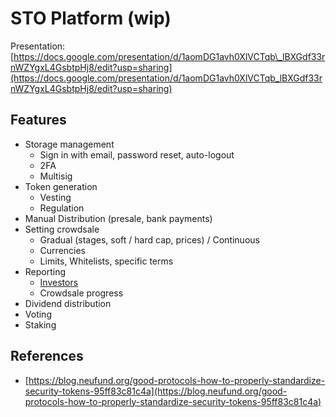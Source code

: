 # STO Platform \(wip\)

Presentation: [https://docs.google.com/presentation/d/1aomDG1avh0XlVCTqb\_lBXGdf33rnWZYgxL4GsbtpHj8/edit?usp=sharing](https://docs.google.com/presentation/d/1aomDG1avh0XlVCTqb_lBXGdf33rnWZYgxL4GsbtpHj8/edit?usp=sharing)

## Features

* Storage management
  * Sign in with email, password reset, auto-logout
  * 2FA
  * Multisig
* Token generation
  * Vesting
  * Regulation
* Manual Distribution \(presale, bank payments\)
* Setting crowdsale
  * Gradual \(stages, soft / hard cap, prices\) / Continuous
  * Currencies
  * Limits, Whitelists, specific terms
* Reporting
  * [Investors](https://wiki.crowdfunding3.com/docs/~/edit/drafts/-LRSJeVLZO2J0m9vVJ9J/fund-management-app-wip/admin-panel)
  * Crowdsale progress
* Dividend distribution
* Voting
* Staking

## References

* [https://blog.neufund.org/good-protocols-how-to-properly-standardize-security-tokens-95ff83c81c4a](https://blog.neufund.org/good-protocols-how-to-properly-standardize-security-tokens-95ff83c81c4a)


